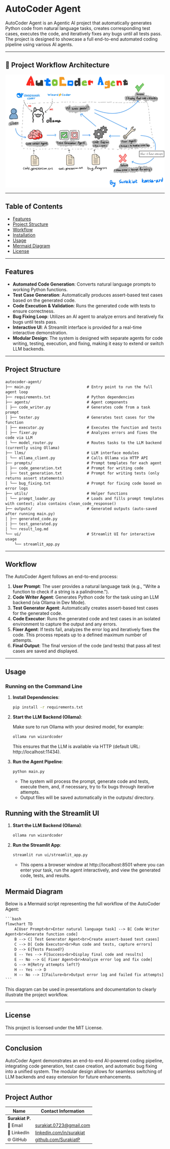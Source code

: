 # AutoCoder Agent

AutoCoder Agent is an Agentic AI project that automatically generates Python code from natural language tasks, creates corresponding test cases, executes the code, and iteratively fixes any bugs until all tests pass. The project is designed to showcase a full end-to-end automated coding pipeline using various AI agents.

---
## 🧱 Project Workflow Architecture

![alt text](project_st.jpg)

---

## Table of Contents

- [Features](#features)
- [Project Structure](#project-structure)
- [Workflow](#workflow)
- [Installation](#installation)
- [Usage](#usage)
- [Mermaid Diagram](#mermaid-diagram)
- [License](#license)

---

## Features

- **Automated Code Generation**: Converts natural language prompts to working Python functions.
- **Test Case Generation**: Automatically produces assert-based test cases based on the generated code.
- **Code Execution & Validation**: Runs the generated code with tests to ensure correctness.
- **Bug Fixing Loop**: Utilizes an AI agent to analyze errors and iteratively fix bugs until tests pass.
- **Interactive UI**: A Streamlit interface is provided for a real-time interactive demonstration.
- **Modular Design**: The system is designed with separate agents for code writing, testing, execution, and fixing, making it easy to extend or switch LLM backends.

---

## Project Structure

```
autocoder-agent/ 
├── main.py                         # Entry point to run the full agent loop 
├── requirements.txt                # Python dependencies 
├── agents/                         # Agent components 
│ ├── code_writer.py                # Generates code from a task prompt 
│ ├── tester.py                     # Generates test cases for the function 
│ ├── executor.py                   # Executes the function and tests 
│ ├── fixer.py                      # Analyzes errors and fixes the code via LLM 
│ └── model_router.py               # Routes tasks to the LLM backend (currently using Ollama) 
├── llms/                           # LLM interface modules 
│ └── ollama_client.py              # Calls Ollama via HTTP API 
├── prompts/                        # Prompt templates for each agent 
│ ├── code_generation.txt           # Prompt for writing code 
│ ├── test_generation.txt           # Prompt for writing tests (only returns assert statements) 
│ └── bug_fixing.txt                # Prompt for fixing code based on error logs 
├── utils/                          # Helper functions 
│ └── prompt_loader.py              # Loads and fills prompt templates with context; also contains clean_code_response() 
├── outputs/                        # Generated outputs (auto-saved after running main.py) 
│ ├── generated_code.py 
│ ├── test_generated.py 
│ └── result_log.md 
└── ui/                             # Streamlit UI for interactive usage 
    └── streamlit_app.py
```


---

## Workflow

The AutoCoder Agent follows an end-to-end process:

1. **User Prompt**: The user provides a natural language task (e.g., "Write a function to check if a string is a palindrome.").
2. **Code Writer Agent**: Generates Python code for the task using an LLM backend (via Ollama in Dev Mode).
3. **Test Generator Agent**: Automatically creates assert-based test cases for the generated code.
4. **Code Executor**: Runs the generated code and test cases in an isolated environment to capture the output and any errors.
5. **Fixer Agent**: If tests fail, analyzes the error log and iteratively fixes the code. This process repeats up to a defined maximum number of attempts.
6. **Final Output**: The final version of the code (and tests) that pass all test cases are saved and displayed.

---

## Usage

### Running on the Command Line

1. **Install Dependencies**:  
   ```bash
   pip install -r requirements.txt
   ```
2. **Start the LLM Backend (Ollama)**:

    Make sure to run Ollama with your desired model, for example:
    ```bash
    ollama run wizardcoder
    ```
    This ensures that the LLM is available via HTTP (default URL: http://localhost:11434).

3. **Run the Agent Pipeline**:
    ```bash
    python main.py
    ```

    - The system will process the prompt, generate code and tests, execute them, and, if necessary, try to fix bugs through iterative attempts.
    - Output files will be saved automatically in the outputs/ directory.

## Running with the Streamlit UI
1. **Start the LLM Backend (Ollama)**:

    ```bash
    ollama run wizardcoder
    ```
2. **Run the Streamlit App**:

    ```bash
    streamlit run ui/streamlit_app.py
    ```
    - This opens a browser window at http://localhost:8501 where you can enter your task, run the agent interactively, and view the generated code, tests, and results.
    
## Mermaid Diagram

Below is a Mermaid script representing the full workflow of the AutoCoder Agent:

    ```bash
    flowchart TD
        A[User Prompt<br>Enter natural language task] --> B[ Code Writer Agent<br>Generate function code]
        B --> C[ Test Generator Agent<br>Create assert-based test cases]
        C --> D[ Code Executor<br>Run code and tests, capture errors]
        D --> E{Tests Passed?}
        E -- Yes --> F[Success<br>Display final code and results]
        E -- No --> G[ Fixer Agent<br>Analyze error log and fix code]
        G --> H{Retry attempts left?}
        H -- Yes --> D
        H -- No --> I[Failure<br>Output error log and failed fix attempts]
    ```
This diagram can be used in presentations and documentation to clearly illustrate the project workflow.

---
## License
This project is licensed under the MIT License.

---
## Conclusion
AutoCoder Agent demonstrates an end-to-end AI-powered coding pipeline, integrating code generation, test case creation, and automatic bug fixing into a unified system. The modular design allows for seamless switching of LLM backends and easy extension for future enhancements.

---
## Project Author

| Name           | Contact Information                                                  |
|----------------|----------------------------------------------------------------------|
| **Surakiat P.** |                                                                      |
| 📧 Email       | [surakiat.0723@gmail.com](mailto:surakiat.0723@gmail.com)   |
| 🔗 LinkedIn    | [linkedin.com/in/surakiat](https://www.linkedin.com/in/surakiat-kansa-ard-171942351/)     |
| 🌐 GitHub      | [github.com/SurakiatP](https://github.com/SurakiatP)                 |
